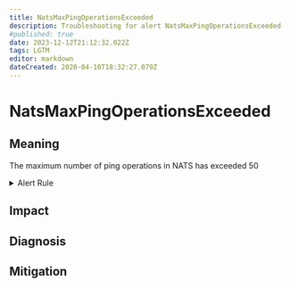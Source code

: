 ```yaml
---
title: NatsMaxPingOperationsExceeded
description: Troubleshooting for alert NatsMaxPingOperationsExceeded
#published: true
date: 2023-12-12T21:12:32.022Z
tags: LGTM
editor: markdown
dateCreated: 2020-04-10T18:32:27.079Z
---
```


# NatsMaxPingOperationsExceeded

## Meaning
[//]: # "Short paragraph that explains what the alert means"
The maximum number of ping operations in NATS has exceeded 50

<details>
  <summary>Alert Rule</summary>

  ```yaml
alert: NatsMaxPingOperationsExceeded
expr: gnatsd_varz_ping_max > 50
for: 5m
labels:
    severity: warning
annotations:
    summary: Nats max ping operations exceeded (instance {{ $labels.instance }})
    description: |-
        The maximum number of ping operations in NATS has exceeded 50
          VALUE = {{ $value }}
          LABELS = {{ $labels }}
    runbook: http://wiki.ringsq.io/runbook/NatsMaxPingOperationsExceeded

  ```
</details>


## Impact
[//]: # "What could / will happen if the alert is not addressed"



## Diagnosis
[//]: # "Steps to take to identify the cause of the problem"



## Mitigation
[//]: # "The steps necessary to resolve the alert"
